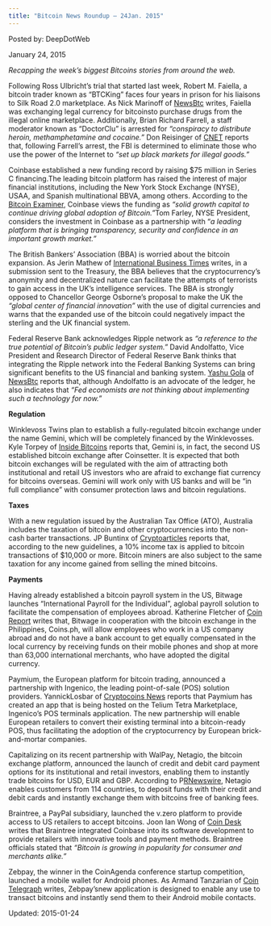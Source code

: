 ```yaml
---
title: "Bitcoin News Roundup – 24Jan. 2015"
---
```


Posted by: DeepDotWeb 

<span>January 24, 2015</span>

<p><em>Recapping the week&#8217;s biggest Bitcoins stories from around the web. </em></p>
<p>Following Ross Ulbricht’s trial that started last week, Robert M. Faiella, a bitcoin trader known as “BTCKing” faces four years in prison for his liaisons to Silk Road 2.0 marketplace. As Nick Marinoff of <a href="http://newsbtc.com/2015/01/21/former-plumber-gets-4-years-silk-road-connections/">NewsBtc</a> writes, Faiella was exchanging legal currency for bitcoinsto purchase drugs from the illegal online marketplace. Additionally, Brian Richard Farrell, a staff moderator known as “DoctorClu” is arrested for <em>“conspiracy to distribute heroin, methamphetamine and cocaine.”</em> Don Reisinger of <a href="http://www.cnet.com/news/silk-road-2-0s-alleged-doctorclu-arrested-in-seattle-on-conspiracy-charges/">CNET</a> reports that, following Farrell’s arrest, the FBI is determined to eliminate those who use the power of the Internet to <em>“set up black markets for illegal goods.”</em></p>
<p>Coinbase established a new funding record by raising $75 million in Series C financing.The leading bitcoin platform has raised the interest of major financial institutions, including the New York Stock Exchange (NYSE), USAA, and Spanish multinational BBVA, among others. According to the <a href="http://bitcoinexaminer.org/major-financial-institutions-personalities-invest-75-million-coinbase/">Bitcoin Examiner</a>, Coinbase views the funding as <em>“solid growth capital to continue driving global adoption of Bitcoin.”</em>Tom Farley, NYSE President, considers the investment in Coinbase as a partnership with “<em>a leading platform that is bringing transparency, security and confidence in an important growth market.”</em></p>
<p>The British Bankers&#8217; Association (BBA) is worried about the bitcoin expansion. As Jerin Mathew of <a href="http://www.ibtimes.co.uk/bitcoin-would-help-terrorists-weaken-sterling-warn-british-banks-1484038">International Business Times</a> writes, in a submission sent to the Treasury, the BBA believes that the cryptocurrency’s anonymity and decentralized nature can facilitate the attempts of terrorists to gain access in the UK’s intelligence services. The BBA is strongly opposed to Chancellor George Osborne&#8217;s proposal to make the UK the <em>“global center of financial innovation” </em>with the use of digital currencies and warns that the expanded use of the bitcoin could negatively impact the sterling and the UK financial system.</p>
<p>Federal Reserve Bank acknowledges Ripple network as <em>“a reference to the true potential of Bitcoin’s public ledger system.”</em> David Andolfatto, Vice President and Research Director of Federal Reserve Bank thinks that integrating the Ripple network into the Federal Banking Systems can bring significant benefits to the US financial and banking system. <a href="http://newsbtc.com/author/gola-yashu/">Yashu Gola</a> of <a href="http://newsbtc.com/2015/01/22/federal-reserve-bank-vp-acknowledges-ripple-bitcoins-original-ledger/">NewsBtc</a> reports that, although Andolfatto is an advocate of the ledger, he also indicates that <em>“Fed economists are not thinking about implementing such a technology for now.”</em></p>
<p><strong>Regulation</strong></p>
<p>Winklevoss Twins plan to establish a fully-regulated bitcoin exchange under the name Gemini, which will be completely financed by the Winklevosses. Kyle Torpey of <a href="http://insidebitcoins.com/news/winklevoss-twins-to-launch-bitcoin-exchange-with-fdic-insured-deposits/29155">Inside Bitcoins</a> reports that, Gemini is, in fact, the second US established bitcoin exchange after Coinsetter. It is expected that both bitcoin exchanges will be regulated with the aim of attracting both institutional and retail US investors who are afraid to exchange fiat currency for bitcoins overseas. Gemini will work only with US banks and will be “in full compliance” with consumer protection laws and bitcoin regulations.</p>
<p><strong>Taxes</strong></p>
<p>With a new regulation issued by the Australian Tax Office (ATO), Australia includes the taxation of bitcoin and other cryptocurrencies into the non-cash barter transactions. JP Buntinx of <a href="http://www.cryptoarticles.com/crypto-news/australian-taxation-office-issues-backdated-guidelines-on-taxing-bitcoin">Cryptoarticles</a> reports that, according to the new guidelines, a 10% income tax is applied to bitcoin transactions of $10,000 or more. Bitcoin miners are also subject to the same taxation for any income gained from selling the mined bitcoins.</p>
<p><strong>Payments</strong></p>
<p>Having already established a bitcoin payroll system in the US, Bitwage launches “International Payroll for the Individual”, aglobal payroll solution to facilitate the compensation of employees abroad. Katherine Fletcher of <a href="https://coinreport.net/bitwage-launches-international-payroll-for-the-individual/">Coin Report</a> writes that, Bitwage in cooperation with the bitcoin exchange in the Philippines, Coins.ph, will allow employees who work in a US company abroad and do not have a bank account to get equally compensated in the local currency by receiving funds on their mobile phones and shop at more than 63,000 international merchants, who have adopted the digital currency.</p>
<p>Paymium, the European platform for bitcoin trading, announced a partnership with Ingenico, the leading point-of-sale (POS) solution providers. YannickLosbar of <a href="https://www.cryptocoinsnews.com/paymium-teams-payment-terminal-world-leader-ingenico%e2%80%8f/">Cryptocoins News</a> reports that Paymium has created an app that is being hosted on the Telium Tetra Marketplace, Ingenico’s POS terminals application. The new partnership will enable European retailers to convert their existing terminal into a bitcoin-ready POS, thus facilitating the adoption of the cryptocurrency by European brick-and-mortar companies.</p>
<p>Capitalizing on its recent partnership with WalPay, Netagio, the bitcoin exchange platform, announced the launch of credit and debit card payment options for its institutional and retail investors, enabling them to instantly trade bitcoins for USD, EUR and GBP. According to P<a href="http://www.prnewswire.com/news-releases/netagio-launches-credit--debit-card-payments-for-their-bitcoin-gbp-usd--eur-marketplace-289001661.html">RNewswire</a>, Netagio enables customers from 114 countries, to deposit funds with their credit and debit cards and instantly exchange them with bitcoins free of banking fees.</p>
<p>Braintree, a PayPal subsidiary, launched the v.zero platform to provide access to US retailers to accept bitcoins. Joon Ian Wong of <a href="http://www.coindesk.com/braintree-completes-bitcoin-payments-integration/">Coin Desk</a> writes that Braintree integrated Coinbase into its software development to provide retailers with innovative tools and payment methods. Braintree officials stated that <em>“Bitcoin is growing in popularity for consumer and merchants alike.”</em></p>
<p>Zebpay, the winner in the CoinAgenda conference startup competition, launched a mobile wallet for Android phones. As Armand Tanzarian of <a href="http://cointelegraph.com/news/113329/coinagenda-startup-winner-zebpay-launches-mobile-wallet-for-android-phones">Coin Telegraph</a> writes, Zebpay’snew application is designed to enable any use to transact bitcoins and instantly send them to their Android mobile contacts.</p>

Updated: 2015-01-24

